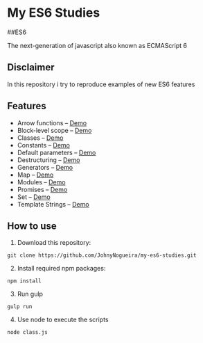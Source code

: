 # My ES6 Studies

##ES6

The next-generation of javascript also known as ECMAScript 6 

## Disclaimer

In this repository i try to reproduce examples of new ES6 features

## Features

- Arrow functions – [Demo](https://github.com/JohnyNogueira/my-es6-studies/blob/master/demos/arrow-functions.MD)
- Block-level scope – [Demo](#)
- Classes – [Demo](https://github.com/JohnyNogueira/my-es6-studies/blob/master/demos/class.MD)
- Constants – [Demo](#)
- Default parameters – [Demo](#)
- Destructuring – [Demo](#)
- Generators – [Demo](#)
- Map – [Demo](#)
- Modules – [Demo](https://github.com/JohnyNogueira/my-es6-studies/blob/master/demos/modules.MD)
- Promises – [Demo](#)
- Set – [Demo](#)
- Template Strings – [Demo](#)

## How to use

1. Download this repository:

  ```
  git clone https://github.com/JohnyNogueira/my-es6-studies.git
  ```

2. Install required npm packages:

  ```
npm install
  ```

3. Run gulp

  ```
 gulp run
  ```
4. Use node to execute the scripts

  ```
 node class.js
  ```
